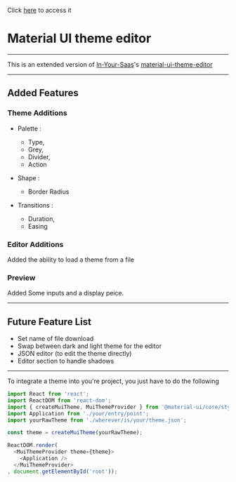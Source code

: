 

Click [here](https://in-your-saas.github.io/material-ui-theme-editor/) to access it


# Material UI theme editor
***

This is an extended version of [In-Your-Saas](https://github.com/in-your-saas)'s [material-ui-theme-editor](https://github.com/in-your-saas/material-ui-theme-editor)

***

## Added Features

### Theme Additions
* Palette :
  * Type,
  * Grey,
  * Divider,
  * Action
  
* Shape :
  * Border Radius
  
* Transitions :
  * Duration,
  * Easing
  
### Editor Additions
Added the ability to load a theme from a file

### Preview
Added Some inputs and a display peice.

***

## Future Feature List
 * Set name of file download
 * Swap between dark and light theme for the editor
 * JSON editor (to edit the theme directly)
 * Editor section to handle shadows

***

To integrate a theme into you're project, you just have to do the following

```javascript
import React from 'react';
import ReactDOM from 'react-dom';
import { createMuiTheme, MuiThemeProvider } from '@material-ui/core/styles';
import Application from './your/entry/point';
import yourRawTheme from './wherever/is/your/theme.json';

const theme = createMuiTheme(yourRawTheme);

ReactDOM.render(
  <MuiThemeProvider theme={theme}>
    <Application />
  </MuiThemeProvider>
, document.getElementById('root'));
```
